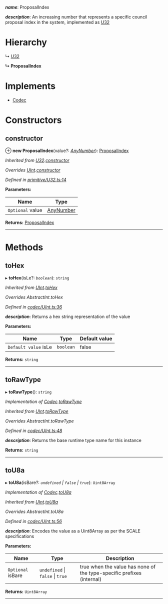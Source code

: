 

*__name__*: ProposalIndex

*__description__*: An increasing number that represents a specific council proposal index in the system, implemented as [U32](_primitive_u32_.u32.md)

# Hierarchy

↳  [U32](_primitive_u32_.u32.md)

**↳ ProposalIndex**

# Implements

* [Codec](../interfaces/_types_.codec.md)

# Constructors

<a id="constructor"></a>

##  constructor

⊕ **new ProposalIndex**(value?: *[AnyNumber](../modules/_types_.md#anynumber)*): [ProposalIndex](_type_proposalindex_.proposalindex.md)

*Inherited from [U32](_primitive_u32_.u32.md).[constructor](_primitive_u32_.u32.md#constructor)*

*Overrides [UInt](_codec_uint_.uint.md).[constructor](_codec_uint_.uint.md#constructor)*

*Defined in [primitive/U32.ts:14](https://github.com/polkadot-js/api/blob/c431815/packages/types/src/primitive/U32.ts#L14)*

**Parameters:**

| Name | Type |
| ------ | ------ |
| `Optional` value | [AnyNumber](../modules/_types_.md#anynumber) |

**Returns:** [ProposalIndex](_type_proposalindex_.proposalindex.md)

___

# Methods

<a id="tohex"></a>

##  toHex

▸ **toHex**(isLe?: *`boolean`*): `string`

*Inherited from [UInt](_codec_uint_.uint.md).[toHex](_codec_uint_.uint.md#tohex)*

*Overrides AbstractInt.toHex*

*Defined in [codec/UInt.ts:36](https://github.com/polkadot-js/api/blob/c431815/packages/types/src/codec/UInt.ts#L36)*

*__description__*: Returns a hex string representation of the value

**Parameters:**

| Name | Type | Default value |
| ------ | ------ | ------ |
| `Default value` isLe | `boolean` | false |

**Returns:** `string`

___
<a id="torawtype"></a>

##  toRawType

▸ **toRawType**(): `string`

*Implementation of [Codec](../interfaces/_types_.codec.md).[toRawType](../interfaces/_types_.codec.md#torawtype)*

*Inherited from [UInt](_codec_uint_.uint.md).[toRawType](_codec_uint_.uint.md#torawtype)*

*Overrides AbstractInt.toRawType*

*Defined in [codec/UInt.ts:48](https://github.com/polkadot-js/api/blob/c431815/packages/types/src/codec/UInt.ts#L48)*

*__description__*: Returns the base runtime type name for this instance

**Returns:** `string`

___
<a id="tou8a"></a>

##  toU8a

▸ **toU8a**(isBare?: *`undefined` \| `false` \| `true`*): `Uint8Array`

*Implementation of [Codec](../interfaces/_types_.codec.md).[toU8a](../interfaces/_types_.codec.md#tou8a)*

*Inherited from [UInt](_codec_uint_.uint.md).[toU8a](_codec_uint_.uint.md#tou8a)*

*Overrides AbstractInt.toU8a*

*Defined in [codec/UInt.ts:56](https://github.com/polkadot-js/api/blob/c431815/packages/types/src/codec/UInt.ts#L56)*

*__description__*: Encodes the value as a Uint8Array as per the SCALE specifications

**Parameters:**

| Name | Type | Description |
| ------ | ------ | ------ |
| `Optional` isBare | `undefined` \| `false` \| `true` |  true when the value has none of the type-specific prefixes (internal) |

**Returns:** `Uint8Array`

___

